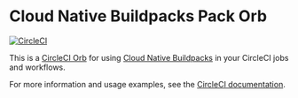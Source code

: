 # Cloud Native Buildpacks Pack Orb

[![CircleCI](https://circleci.com/gh/buildpacks/pack-orb.svg?style=svg)](https://circleci.com/gh/buildpacks/pack-orb)

This is a [CircleCI Orb](https://circleci.com/orbs/) for using [Cloud Native Buildpacks](https://buildpacks.io) in your CircleCI jobs and workflows.

For more information and usage examples, see the [CircleCI documentation](https://circleci.com/orbs/registry/orb/buildpacks/pack).
